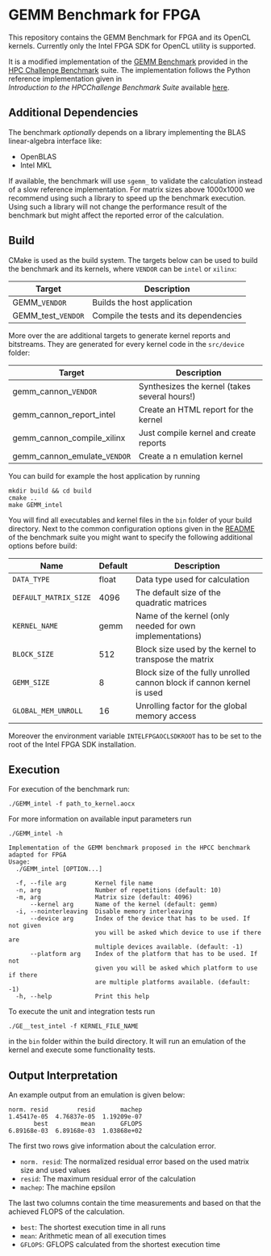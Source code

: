 # GEMM Benchmark for FPGA

This repository contains the GEMM Benchmark for FPGA and its OpenCL kernels.
Currently only the  Intel FPGA SDK for OpenCL utility is supported.

It is a modified implementation of the
[GEMM Benchmark](http://www.netlib.org/parkbench/html/matrix-kernels.html)
provided in the [HPC Challenge Benchmark](https://icl.utk.edu/hpcc/) suite.
The implementation follows the Python reference implementation given in  
_Introduction to the HPCChallenge Benchmark Suite_ available
[here](http://icl.cs.utk.edu/news_pub/submissions/hpcc-challenge-intro.pdf).

## Additional Dependencies

The benchmark *optionally* depends on a library implementing the BLAS linear-algebra interface like:

- OpenBLAS
- Intel MKL

If available, the benchmark will use `sgemm_` to validate the calculation instead of a slow reference implementation.
For matrix sizes above 1000x1000 we recommend using such a library to speed up the benchmark execution. 
Using such a library will not change the performance result of the benchmark but might affect the reported error of the calculation.

## Build

CMake is used as the build system.
The targets below can be used to build the benchmark and its kernels, where `VENDOR` can be
`intel` or `xilinx`:

 |  Target  | Description                                    |
 | -------- | ---------------------------------------------- |
 | GEMM_`VENDOR`   | Builds the host application                    |
 | GEMM_test_`VENDOR`    | Compile the tests and its dependencies  |
 
 More over the are additional targets to generate kernel reports and bitstreams.
 They are generated for every kernel code in the `src/device` folder:
 
  |  Target  | Description                                    |
  | -------- | ---------------------------------------------- |
  | gemm_cannon_`VENDOR`         | Synthesizes the kernel (takes several hours!)  |
  | gemm_cannon_report_intel   | Create an HTML report for the kernel    |
  | gemm_cannon_compile_xilinx  | Just compile kernel and create reports    |
  | gemm_cannon_emulate_`VENDOR`  | Create a n emulation kernel             |
 
 You can build for example the host application by running
 
    mkdir build && cd build
    cmake ..
    make GEMM_intel

You will find all executables and kernel files in the `bin`
folder of your build directory.
Next to the common configuration options given in the [README](../README.md) of the benchmark suite you might want to specify the following additional options before build:

Name             | Default     | Description                          |
---------------- |-------------|--------------------------------------|
 `DATA_TYPE`     | float       | Data type used for calculation       |
`DEFAULT_MATRIX_SIZE` | 4096      | The default size of the quadratic matrices |
`KERNEL_NAME`| gemm | Name of the kernel (only needed for own implementations) |
`BLOCK_SIZE`    | 512          | Block size used by the kernel to transpose the matrix |
`GEMM_SIZE`    | 8             | Block size of the fully unrolled cannon block if cannon kernel is used |
`GLOBAL_MEM_UNROLL`| 16        | Unrolling factor for the global memory access |

Moreover the environment variable `INTELFPGAOCLSDKROOT` has to be set to the root
of the Intel FPGA SDK installation.

## Execution

For execution of the benchmark run:

    ./GEMM_intel -f path_to_kernel.aocx
    
For more information on available input parameters run

    ./GEMM_intel -h
    
    Implementation of the GEMM benchmark proposed in the HPCC benchmark adapted for FPGA
    Usage:
      ./GEMM_intel [OPTION...]
    
      -f, --file arg        Kernel file name
      -n, arg               Number of repetitions (default: 10)
      -m, arg               Matrix size (default: 4096)
          --kernel arg      Name of the kernel (default: gemm)
      -i, --nointerleaving  Disable memory interleaving
          --device arg      Index of the device that has to be used. If not given
                            you will be asked which device to use if there are
                            multiple devices available. (default: -1)
          --platform arg    Index of the platform that has to be used. If not
                            given you will be asked which platform to use if there
                            are multiple platforms available. (default: -1)
      -h, --help            Print this help
    
To execute the unit and integration tests run

    ./GE__test_intel -f KERNEL_FILE_NAME
    
in the `bin` folder within the build directory.
It will run an emulation of the kernel and execute some functionality tests.

## Output Interpretation

An example output from an emulation is given below:

    norm. resid        resid       machep
    1.45417e-05  4.76837e-05  1.19209e-07
           best         mean       GFLOPS
    6.89168e-03  6.89168e-03  1.03868e+02

The first two rows give information about the calculation error.

- `norm. resid`: The normalized residual error based on the used matrix size and used values
- `resid`: The maximum residual error of the calculation
- `machep`: The machine epsilon

The last two columns contain the time measurements and based on that the achieved FLOPS
of the calculation.

- `best`: The shortest execution time in all runs
- `mean`: Arithmetic mean of all execution times
- `GFLOPS`: GFLOPS calculated from the shortest execution time
